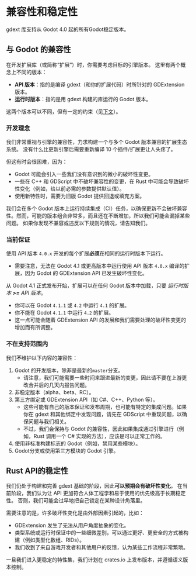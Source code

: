 <!--
  ~ Copyright (c) godot-rust; Bromeon and contributors.
  ~ This Source Code Form is subject to the terms of the Mozilla Public
  ~ License, v. 2.0. If a copy of the MPL was not distributed with this
  ~ file, You can obtain one at https://mozilla.org/MPL/2.0/.
-->

# 兼容性和稳定性

gdext 库支持从 Godot 4.0 起的所有Godot稳定版本。


## 与 Godot 的兼容性

在开发扩展库（或简称“扩展”）时，你需要考虑目标的引擎版本。
这里有两个概念上不同的版本：

- **API 版本**：指的是编译 gdext（和你的扩展代码）时所针对的 GDExtension 版本。
- **运行时版本**：指的是用 gdext 构建的库运行的 Godot 版本。

这两个版本可以不同，但有一定的约束（见[下文](#当前保证)）。


### 开发理念

我们非常重视与引擎的兼容性，力求构建一个与多个 Godot 版本兼容的扩展生态系统。
没有什么比更新引擎后需要重新编译 10 个插件/扩展更让人头疼了。

但这有时会很困难，因为：

- Godot 可能会引入一些我们没有意识到的微小的破坏性变更。
- 一些在 C++ 和 GDScript 中不破坏兼容性的变更，在 Rust 中可能会导致破坏性变化（例如，给以前必需的参数提供默认值）。
- 使用新特性时，需要为旧版 Godot 提供回退或填充方案。

我们会在多个 Godot 版本上运行持续集成（CI）任务，以确保更新不会破坏兼容性。然而，可能的版本组合非常多，而且还在不断增加，所以我们可能会漏掉某些问题。
如果你发现不兼容或违反以下规则的情况，请告知我们。


### 当前保证

使用 API 版本 `4.0.x` 开发的每个扩展**必须**在相同的运行时版本下运行。

- 需要注意，无法在 Godot 4.1 或更高版本中运行使用 API 版本 `4.0.x` 编译的扩展，因为 Godot 的 GDExtension API 已发生破坏性变化。

从 Godot 4.1 正式发布开始，扩展可以在任何 Godot 版本中加载，只要 _运行时版本 **>=** API 版本_。

- 你可以在 Godot `4.1.1` 或 `4.2` 中运行 `4.1` 的扩展。
- 你不能在 Godot `4.1.1` 中运行 `4.2` 的扩展。
- 这一点可能会随着 GDExtension API 的发展和我们需要处理的破坏性变更的增加而有所调整。


### 不在支持范围内

我们**不**维护以下内容的兼容性：

1. Godot 的开发版本，除非是最新的`master`分支。
   - 请注意，我们可能需要一些时间来跟进最新的变更，因此请不要在上游更改合并后的几天内报告问题。
2. 非稳定版本（alpha、beta、RC）。
3. 第三方绑定或 GDExtension API（如 C#、C++、Python 等）。
   - 这些可能有自己的版本保证和发布周期，也可能有特定的集成问题。如果你在 gdext 和其他绑定中发现问题，请先在 GDScript 中重现问题，以确保问题与我们相关。
   - 不过，我们会保持与 Godot 的兼容性，因此如果集成通过引擎进行（例如，Rust 调用一个 C# 实现的方法），应该是可以正常工作的。
4. 使用非标准构建标志的 Godot（例如，禁用某些模块）。
5. Godot分支或使用第三方模块的 Godot 引擎。


## Rust API的稳定性

我们仍处于构建和完善 gdext 基础的阶段，因此**可以预期会有破坏性变化**。
在当前阶段，我们认为让 API 更加符合人体工程学和易于使用的优先级高于长期稳定性。
否则，我们可能会过早地把自己锁定在某种设计角落里。

需要注意的是，许多破坏性变化是由外部因素引起的，比如：

- GDExtension 发生了无法从用户角度抽象的变化。
- 类型系统或运行时保证中的一些细微差别，可以通过更好、更安全的方式被构建（例如类型化数组、RIDs）。
- 我们收到了来自游戏开发者和其他用户的反馈，认为某些工作流程非常繁琐。

一旦我们进入更稳定的特性集，我们计划在 crates.io 上发布版本，并遵循语义版本控制。
